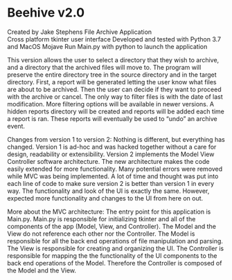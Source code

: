 # Beehive v2.0
Created by Jake Stephens
File Archive Application  
Cross platform tkinter user interface
Developed and tested with Python 3.7 and MacOS Mojave
Run Main.py with python to launch the application

This version allows the user to select a directory that they wish to archive, and a directory that the archived files will move to. The program will preserve the entire directory tree in the source directory and in the target directory. First, a report will be generated letting the user know what files are about to be archived. Then the user can decide if they want to proceed with the archive or cancel. The only way to filter files is with the date of last modification. More filtering options will be available in newer versions. A hidden reports directory will be created and reports will be added each time a report is ran. These reports will eventually be used to “undo” an archive event.

Changes from version 1 to version 2: 
Nothing is different, but everything has changed. Version 1 is ad-hoc and was hacked together without a care for design, readability or extensibility. Version 2 implements the Model View Controller software architecture. The new architecture makes the code easily extended for more functionality. Many potential errors were removed while MVC was being implemented. A lot of time and thought was put into each line of code to make sure version 2 is better than version 1 in every way. The functionality and look of the UI is exactly the same. However, expected more functionality and changes to the UI from here on out.

More about the MVC architecture:
The entry point for this application is Main.py. Main.py is responsible for initializing tkinter and all of the components of the app (Model, View, and Controller). The Model and the View do not reference each other nor the Controller. The Model is responsible for all the back end operations of file manipulation and parsing. The View is responsible for creating and organizing the UI. The Controller is responsible for mapping the the functionality of the UI components to the back end operations of the Model. Therefore the Controller is composed of the Model and the View.  
